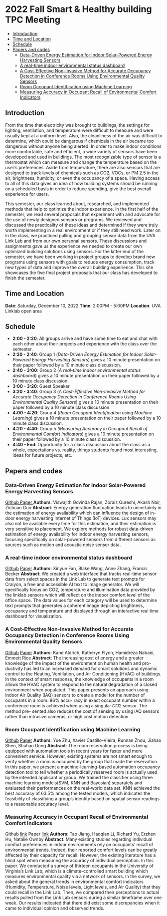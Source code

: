 
# 2022 Fall Smart & Healthy building TPC Meeting


- [Introduction](#introduction)
- [Time and Location](#time-and-location)
- [Schedule](#schedule)
- [Papers and codes](#papers-and-codes)
  * [Data-Driven Energy Estimation for Indoor Solar-Powered Energy Harvesting Sensors](#data-driven-energy-estimation-for-indoor-solar-powered-energy-harvesting-sensors)
  * [A real-time indoor environmental status dashboard](#a-real-time-indoor-environmental-status-dashboard)
  * [A Cost-Effective Non-Invasive Method for Accurate Occupancy Detection in Conference Rooms Using Environmental Quality Sensors](#a-cost-effective-non-invasive-method-for-accurate-occupancy-detection-in-conference-rooms-using-environmental-quality-sensors)
  * [Room Occupant Identification using Machine Learning](#room-occupant-identification-using-machine-learning)
  * [Measuring Accuracy in Occupant Recall of Environmental Comfort Indicators](#measuring-accuracy-in-occupant-recall-of-environmental-comfort-indicators)

## Introduction
From the time that electricity was brought to buildings, the settings for lighting, ventilation, and temperature were difficult to measure and were usually kept at a uniform level. Also, the cleanliness of the air was difficult to determine, which could be dangerous if chemicals in the air became too dangerous without anyone being alerted. In order to make indoor conditions more comfortable, safe and efficient, a wide variety of sensors have been developed and used in buildings. The most recognizable type of sensor is a thermostat which can measure and change the temperature based on the user’s preferences. Aside from temperature, there are also sensors that are designed to track levels of chemicals such as CO2, VOCs, or PM 2.5 in the air, brightness, humidity, or even the occupancy of a space. Having access to all of this data gives an idea of how building systems should be running on a scheduled basis in order to reduce spending, give the best overall experience for users.

This semester, our class learned about, researched, and implemented methods that help to optimize the indoor experience. In the first half of the semester, we read several proposals that experiment with and advocate for the use of newly designed sensors or programs. We reviewed and discussed the practicality of these ideas and determined if they were truly worth implementing in a real environment or if they still need work. Later on in the class, we practiced pulling and grouping sensor data from the UVA Link Lab and from our own personal sensors. These discussions and assignments gave us the experience we needed to create our own optimized building solutions using sensors. For the latter end of the semester, we have been working in project groups to develop brand new programs using sensors with goals to reduce energy consumption, track new types of data and improve the overall building experience. This site showcases the five final project proposals that our class has developed to finish the semester.

## Time and Location
 **Date**: Saturday, December 10, 2022
**Time**: 2:00PM - 5:00PM
**Location**: UVA Linklab open area

## Schedule

- **2:00 - 2:20**:
All groups arrive and have some time to eat and chat with each other about their projects and experience with the class over the semester. 
- **2:20 - 2:40**:
Group 1 (*Data-Driven Energy Estimation for Indoor Solar-Powered Energy Harvesting Sensors*) gives a 10 minute presentation on their paper followed by a 10 minute class discussion.
- **2:40 - 3:00**:
Group 2 (*A real-time indoor environmental status dashboard*) gives a 10 minute presentation on their paper followed by a 10 minute class discussion.
- **3:00 - 3:20**:
Guest Speaker
- **3:20 - 3:40**:
Group 3 (*A Cost-Effective Non-Invasive Method for Accurate Occupancy Detection in Conference Rooms Using Environmental Quality Sensors*) gives a 10 minute presentation on their paper followed by a 10 minute class discussion.
- **4:00 - 4:20**:
Group 4 (*Room Occupant Identification using Machine Learning*) gives a 10 minute presentation on their paper followed by a 10 minute class discussion.
- **4:20 - 4:40**:
Group 5 *(Measuring Accuracy in Occupant Recall of Environmental Comfort Indicators*) gives a 10 minute presentation on their paper followed by a 10 minute class discussion.
- **4:40 - End**:
Opportunity for a class discussion about the class as a whole, expectations vs. reality, things students found most interesting, ideas for future projects, etc. 


## Papers and codes
### Data-Driven Energy Estimation for Indoor Solar-Powered Energy Harvesting Sensors
<a href="https://dl.acm.org/doi/10.1145/3408308.342762](https://github.com/viswajith-g/Data-Driven-Energy-Estimation-for-Indoor-Solar-Powered-Energy-Harvesting-Sensors"> Github </a>
<a href="https://drive.google.com/file/d/1O9KsrmuXDvobtZ76O8dullRSnuPDG0jB/view?usp=share_link"> Paper </a>
**Authors**: Viswajith Govinda Rajan, Zoraiz Qureshi, Akash Nair, Zichuan Guo
**Abstract**: Energy generation fluctuation leads to uncertainty in the estimation of energy availability which can influence the design of in-door energy harvesting Internet of Things (IoT) devices. Lux sensors may also not be available every time for this estimation, and their estimation is very sensitive to placement. We explore methods for robust data-driven estimation of energy availability for indoor energy harvesting sensors, focusing specifically on solar-powered sensors from different sensors as sources such as motion and acoustic noise sensor data.  

### A real-time indoor environmental status dashboard
[Github](https://github.com/12-plus-1/ieq_dashboard) 
[Paper](https://drive.google.com/file/d/1CPtUY79hvp_KAKulfEddXntqV00pTxXF/view?usp=share_link)
**Authors**: Xinyue Fan, Blake Wang, Anne Zhang, Francis Becker
**Abstract**: We created a web interface that tracks real-time sensor data from select spaces in the Link Lab to generate text prompts for Craiyon, a free and accessible AI text to image generator. We will specifically focus on CO2, temperature and illumination data provided by the linklab sensors which will reflect on the indoor comfort level of the office space. The data values for each category will be used to determine text prompts that generates a coherent image depicting brightness, occupancy and temperature and displayed through an interactive real time dashboard for visualization.

### A Cost-Effective Non-Invasive Method for Accurate Occupancy Detection in Conference Rooms Using Environmental Quality Sensors
[Github]()
[Paper](https://drive.google.com/file/d/1WCO3tWpM7XH3Z6oL7SdGTq-0qO0omhVf/view?usp=share_link) 
**Authors**: Kane Aldrich, Katheryn Flynn, Hamidreza Nabaei, Emmett Rice
**Abstract**: The increasing cost of energy and a greater knowledge of the impact of the environment on human health and pro- ductivity has led to an increased demand for smart solutions and dynamic control to the Heating, Ventilation, and Air Conditioning (HVAC) of buildings. In the context of smart response, the knowledge of occupants in a room allows the HVAC system to respond to the natural degradation of a closed environment when populated. This paper presents an approach using Indoor Air Quality (IAQ) sensors to create a model for the number of occupants in a room. 86% accu- racy in exact occupant number within a conference room is achieved when using a singular 𝐶𝑂2 sensor. The method pre- sented also reduces the cost of sensing by using IAQ sensors rather than intrusive cameras, or high cost motion detection.  

### Room Occupant Identification using Machine Learning
[Github](https://github.com/rnzhou32/SHB-Project) 
[Paper](https://drive.google.com/file/d/1AMfQdLBpTrx0bSzOMcM08Mm8PRJbGT8w/view?usp=share_link) 
**Authors**: Yue Zhu, Xavier Castillo-Vieira, Runnan Zhou, Jiahao Shen, Shuhao Dong
**Abstract**: The room reservation process is being equipped with automation tools in recent years for faster and more convenient service. However, existing systems are not smart enough to verify whether a room is occupied by the group that made the reservation. In this paper, we present a machine-learning-based automation occupancy detection tool to tell whether a periodically reserved room is actually used by the intended applicant or group. We trained the classifier using three machine learning models(SVM, KNN and Bayesian) separately and evaluated their performances on the real-world data set. KNN achieved the best accuracy of 63.5\% among the tested models, which indicates the feasibility of classifying a group’s identity based on spatial sensor readings to a reasonable accuracy level. 

### Measuring Accuracy in Occupant Recall of Environmental Comfort Indicators
Github [link]() 
Paper [link](https://drive.google.com/drive/folders/1H_5zK7ed6w3gr6vkEWPZE9FmYd0Dckxt) 
**Authors**: Tao Jiang, Haoqian Li, Richard Yu, Erzhen Hu, Natalie Ownby
**Abstract**: Many existing studies regarding individual comfort preferences in indoor environments rely on occupants’ recall of environmental trends. Indeed, their reported comfort levels can be greatly affected by their capacity for recall. However, the existing literature has a blind spot when measuring the accuracy of individual perception. In this paper. We conducted a survey of thirteen occupants in the University of Virginia’s Link Lab, which is a climate-controlled smart building which measures environmental quality via a network of sensors. In the survey, we asked about the general trends in environmental comfort indicators (Humidity, Temperature, Noise levels, Light levels, and Air Quality) that they could recall in the Link Lab. Then, we compared their perceptions to actual results pulled from the Link Lab sensors during a similar timeframe over one week. Our results indicated that there did exist some discrepancies when it came to individual opinion and observed trends. 

